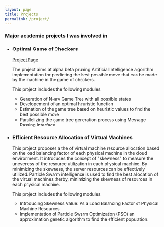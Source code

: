```yaml
---
layout: page
title: Projects
permalink: /project/
---
```

<link href="_sass/bootstrap.min.css" rel="stylesheet">

<h3>Major academic projects I was involved in</h3>
<ul>
<li>
<h3><strong>Optimal Game of Checkers</strong></h3> <a class="btn btn-large btn-info" 
href="https://aboorvadevarajan.github.io/Parallel-Checkers-Game/"> Project Page</a>
<p>The project aims at alpha beta pruning Artificial Intelligence algorithm implementation for predicting the best possible move that can be made by the machine in the game of checkers.</p>
<p> This project includes the following modules
<ul>
<li> Generation of N-ary Game Tree with all possible states </li>
<li> Developement of an optimal heuristic function </li>
<li> Estimation of the game tree based on heuristic values to find the best possible move</li>
<li> Parallelizing the game tree generation process using Message Passing Interface</li>
</ul>
</p>
</p>
</li>
<li>
<h3><strong>Efficient Resource Allocation of Virtual Machines</strong></h3>
<p>This project proposes a the of virtual machine resource allocation based on the load balancing factor of each physical machine in the cloud environment. It introduces the concept of "skewness" to measure the uneveness of the resource utilization in each physical machine. By minimizing the skewness, the server resources can be effectively utilized. Particle Swarm intelligence is used to find the best allocation of the virtual machines therby, minimizing the skewness of resources in each physical machine.</p>
<p> This project includes the following modules
<ul>
<li> Introducing Skewness Value: As a Load Balancing Factor of Physical Machine Resources </li>
<li> Implementation of Particle Swarm Optimization (PSO) an approximation genetic algorithm to find the efficient population.</li>
</ul>
</li>
</ul>
<br>
